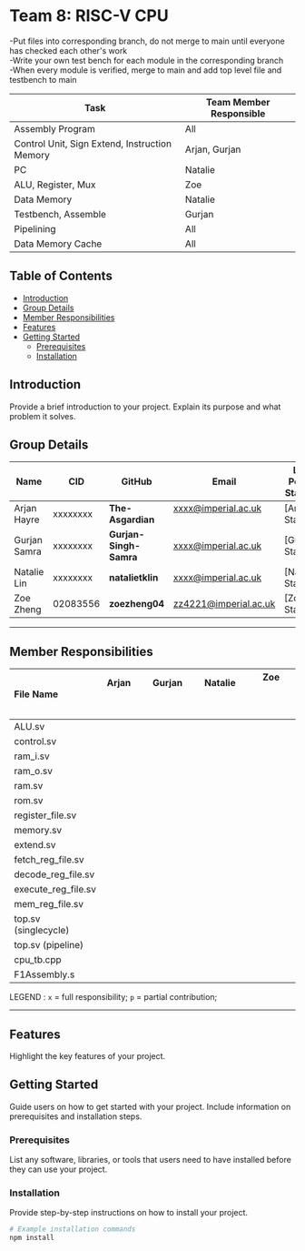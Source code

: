 # Team 8: RISC-V CPU
-Put files into corresponding branch, do not merge to main until everyone has checked each other's work\
-Write your own test bench for each module in the corresponding branch\
-When every module is verified, merge to main and add top level file and testbench to main

| Task                               | Team Member Responsible   |
|------------------------------------|---------------------------|
| Assembly Program                   | All                       |
| Control Unit, Sign Extend, Instruction Memory | Arjan, Gurjan          |
| PC                                 | Natalie                   |
| ALU, Register, Mux                 | Zoe                       |
| Data Memory                        | Natalie                   |
| Testbench, Assemble                | Gurjan                    |
| Pipelining                         | All                       |
| Data Memory Cache                  | All                       |


## Table of Contents

- [Introduction](#introduction)
- [Group Details](#group-details)
- [Member Responsibilities](#member-responsibilities)
- [Features](#features)
- [Getting Started](#getting-started)
  - [Prerequisites](#prerequisites)
  - [Installation](#installation)


## Introduction

Provide a brief introduction to your project. Explain its purpose and what problem it solves.

## Group Details

| Name           | CID      | GitHub   | Email                     | Link to Personal Statement|
|----------------|----------|----------|---------------------------|--------------|
| Arjan Hayre   | xxxxxxxx | **The-Asgardian**  | xxxx@imperial.ac.uk   &nbsp; &nbsp; &nbsp; &nbsp;   | [Arjan's Statement]
| Gurjan Samra  | xxxxxxxx | **Gurjan-Singh-Samra** | xxxx@imperial.ac.uk     | [Gurjan's Statement]
| Natalie Lin | xxxxxxxx | **natalietklin** | xxxx@imperial.ac.uk | [Natalie's Statement]
| Zoe Zheng  | 02083556 | **zoezheng04**  | zz4221@imperial.ac.uk  | [Zoe's Statement]

---
## Member Responsibilities

| File Name     |  Arjan  &nbsp; &nbsp; &nbsp; &nbsp; &nbsp; &nbsp; &nbsp; &nbsp;&nbsp; &nbsp; &nbsp; &nbsp; &nbsp; &nbsp; &nbsp; &nbsp;  | Gurjan &nbsp; &nbsp; &nbsp; &nbsp; &nbsp; &nbsp; &nbsp; &nbsp; &nbsp; &nbsp; &nbsp; &nbsp; &nbsp; &nbsp; &nbsp; &nbsp;       | Natalie  &nbsp; &nbsp; &nbsp; &nbsp; &nbsp; &nbsp; &nbsp; &nbsp; &nbsp; &nbsp; &nbsp; &nbsp; &nbsp; &nbsp; &nbsp; &nbsp; &nbsp; &nbsp; &nbsp; &nbsp; &nbsp; &nbsp;       | Zoe   &nbsp; &nbsp; &nbsp; &nbsp; &nbsp; &nbsp; &nbsp; &nbsp; &nbsp; &nbsp; &nbsp; &nbsp; &nbsp; &nbsp; &nbsp; &nbsp;         |
|:-------------|:----------------:|:----------:|:------------:|:--------------:|
| ALU.sv |  |  | |
| control.sv | | |  |
| ram_i.sv | | | |
| ram_o.sv | | | |
| ram.sv | | | |
| rom.sv | | | |
| register_file.sv | | | |
| memory.sv | | | |
| extend.sv | | | |
| fetch_reg_file.sv | | | |
| decode_reg_file.sv | | | |
| execute_reg_file.sv | | | |
| mem_reg_file.sv | | | |
| top.sv (singlecycle) | | | |
| top.sv (pipeline) | | | |
| cpu_tb.cpp | | | |
| F1Assembly.s | | | |

LEGEND :       `x` = full responsibility;  `p` = partial contribution; 

---
## Features

Highlight the key features of your project.

## Getting Started

Guide users on how to get started with your project. Include information on prerequisites and installation steps.

### Prerequisites

List any software, libraries, or tools that users need to have installed before they can use your project.

### Installation

Provide step-by-step instructions on how to install your project.

```bash
# Example installation commands
npm install
